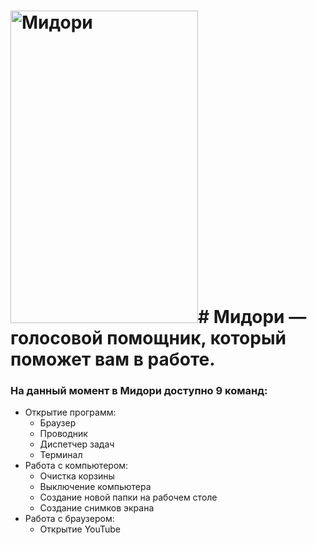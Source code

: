 <div style="display:flex; align-items: center;">
  <div>
    <h1><img src="https://github.com/Kepler-nn/Midori/assets/153543216/81358473-5e74-47c5-80fd-eb38580932b9" alt="Мидори" width="300" height="500"># Мидори — голосовой помощник, который поможет вам в работе.</h1>
    <h3>На данный момент в Мидори доступно 9 команд:</h3>
    <ul>
      <li>Открытие программ:
        <ul>
          <li>Браузер</li>
          <li>Проводник</li>
          <li>Диспетчер задач</li>
          <li>Терминал</li>
        </ul>
      </li>
      <li>Работа с компьютером:
        <ul>
          <li>Очистка корзины</li>
          <li>Выключение компьютера</li>
          <li>Создание новой папки на рабочем столе</li>
          <li>Создание снимков экрана</li>
        </ul>
      </li>
      <li>Работа с браузером:
        <ul>
          <li>Открытие YouTube</li>
        </ul>
      </li>
    </ul>
  </div>
</div>
